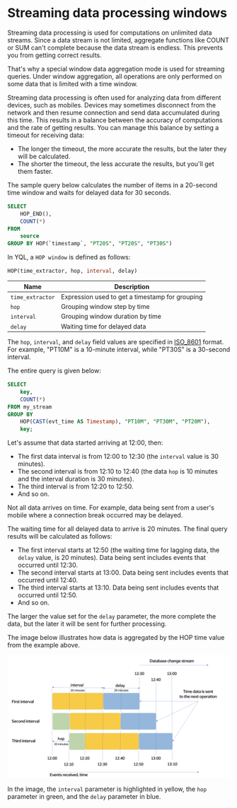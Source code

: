 # Streaming data processing windows

Streaming data processing is used for computations on unlimited data streams. Since a data stream is not limited, aggregate functions like COUNT or SUM can't complete because the data stream is endless. This prevents you from getting correct results.

That's why a special window data aggregation mode is used for streaming queries. Under window aggregation, all operations are only performed on some data that is limited with a time window. 

Streaming data processing is often used for analyzing data from different devices, such as mobiles. Devices may sometimes disconnect from the network and then resume connection and send data accumulated during this time. This results in a balance between the accuracy of computations and the rate of getting results. You can manage this balance by setting a timeout for receiving data:
- The longer the timeout, the more accurate the results, but the later they will be calculated.
- The shorter the timeout, the less accurate the results, but you'll get them faster.

The sample query below calculates the number of items in a 20-second time window and waits for delayed data for 30 seconds.

```sql
SELECT
    HOP_END(),
    COUNT(*)
FROM
    source
GROUP BY HOP(`timestamp`, "PT20S", "PT20S", "PT30S")
```

In YQL, a `HOP window` is defined as follows:

```sql
HOP(time_extractor, hop, interval, delay)
```

| Name | Description |
|--------|--------|
| `time_extractor` | Expression used to get a timestamp for grouping |
| `hop` | Grouping window step by time |
| `interval` | Grouping window duration by time |
| `delay` | Waiting time for delayed data |

The `hop`, `interval`, and `delay` field values are specified in [ISO_8601](https://ru.wikipedia.org/wiki/ISO_8601) format. For example, "PT10M" is a 10-minute interval, while "PT30S" is a 30-second interval.

The entire query is given below:

```sql
SELECT
    key,
    COUNT(*)
FROM my_stream
GROUP BY
    HOP(CAST(evt_time AS Timestamp), "PT10M", "PT30M", "PT20M"),
    key;
```

Let's assume that data started arriving at 12:00, then:
- The first data interval is from 12:00 to 12:30 (the `interval` value is 30 minutes).
- The second interval is from 12:10 to 12:40 (the data `hop` is 10 minutes and the interval duration is 30 minutes).
- The third interval is from 12:20 to 12:50.
- And so on.

Not all data arrives on time. For example, data being sent from a user's mobile where a connection break occurred may be delayed.

The waiting time for all delayed data to arrive is 20 minutes. The final query results will be calculated as follows:
- The first interval starts at 12:50 (the waiting time for lagging data, the `delay` value, is 20 minutes). Data being sent includes events that occurred until 12:30.
- The second interval starts at 13:00. Data being sent includes events that occurred until 12:40.
- The third interval starts at 13:10. Data being sent includes events that occurred until 12:50.
- And so on.

The larger the value set for the `delay` parameter, the more complete the data, but the later it will be sent for further processing.

The image below illustrates how data is aggregated by the HOP time value from the example above.

![](../_assets/hop_window.png)

In the image, the `interval` parameter is highlighted in yellow, the `hop` parameter in green, and the `delay` parameter in blue.